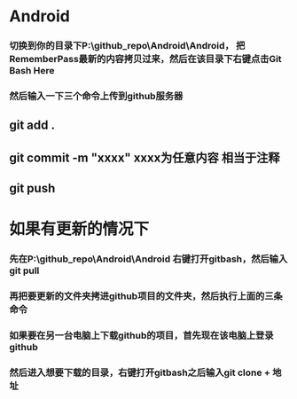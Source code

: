 # Android

### 切换到你的目录下P:\github_repo\Android\Android， 把RememberPass最新的内容拷贝过来，然后在该目录下右键点击Git Bash Here
### 然后输入一下三个命令上传到github服务器
## git add .
## git commit -m "xxxx"   xxxx为任意内容 相当于注释
## git push


# 如果有更新的情况下

### 先在P:\github_repo\Android\Android 右键打开gitbash，然后输入git pull
### 再把要更新的文件夹拷进github项目的文件夹，然后执行上面的三条命令


### 如果要在另一台电脑上下载github的项目，首先现在该电脑上登录github
### 然后进入想要下载的目录，右键打开gitbash之后输入git clone + 地址
